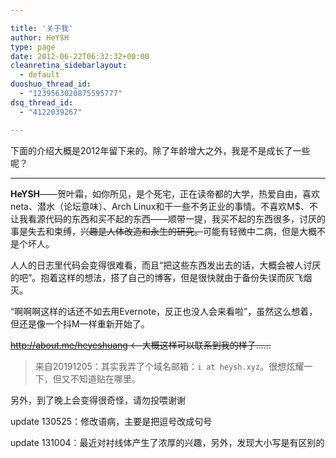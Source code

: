```yaml
---

title: '关于我'
author: HeYSH
type: page
date: 2012-06-22T06:32:32+00:00
cleanretina_sidebarlayout:
  - default
duoshuo_thread_id:
  - "1239563020875595777"
dsq_thread_id:
  - "4122039267"

---
```


下面的介绍大概是2012年留下来的。除了年龄增大之外，我是不是成长了一些呢？

------

**HeYSH**——贺叶霜，如你所见，是个死宅，正在读帝都的大学，热爱自由，喜欢neta、潜水（论坛意味）、Arch Linux和干一些不务正业的事情。不喜欢M$、不让我看源代码的东西和买不起的东西——顺带一提，我买不起的东西很多，讨厌的事是失去和束缚，~~兴趣是人体改造和永生的研究。~~可能有轻微中二病，但是大概不是个坏人。


人人的日志里代码会变得很难看，而且“把这些东西发出去的话，大概会被人讨厌的吧”。抱着这样的想法，搭了自己的博客，但是很快就由于备份失误而灰飞烟灭。


“啊啊啊这样的话还不如去用Evernote，反正也没人会来看啦”，虽然这么想着，但还是像一个抖M一样重新开始了。


~~<http://about.me/heyeshuang> &lt;–大概这样可以联系到我的样子……~~

> 来自20191205：其实我弄了个域名邮箱：`i at heysh.xyz`。很想炫耀一下，但又不知道贴在哪里。


另外，到了晚上会变得很奇怪，请勿投喂谢谢


update 130525：修改语病，主要是把逗号改成句号


update 131004：最近对衬线体产生了浓厚的兴趣，另外，发现大小写是有区别的
